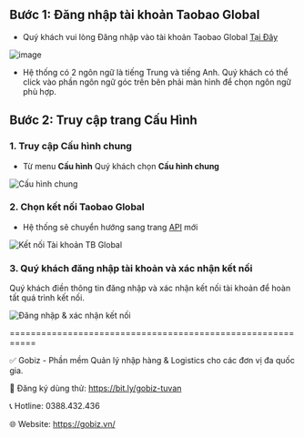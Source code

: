 
## Bước 1: Đăng nhập tài khoản Taobao Global
- Quý khách vui lòng Đăng nhập vào tài khoản Taobao Global [Tại Đây](https://distributor.taobao.global/apps/seller/login)

![image](https://github.com/gobizvn/gobiz-docs/assets/73226975/0ecda983-86ee-4d21-bef5-3f4c2fb6f7be)

- Hệ thống có 2 ngôn ngữ là tiếng Trung và tiếng Anh. Quý khách có thể click vào phần ngôn ngữ góc trên bên phải màn hình để chọn ngôn ngữ phù hợp.

## Bước 2: Truy cập trang Cấu Hình
### 1. Truy cập Cấu hình chung
- Từ menu **Cấu hình** Quý khách chọn **Cấu hình chung**

![Cấu hình chung](https://github.com/gobizvn/gobiz-docs/assets/135328227/9395fe3e-ed72-4f88-ac18-67856e04c9ce)

### 2. Chọn kết nối Taobao Global 

- Hệ thống sẽ chuyển hướng sang trang [API](https://api.taobao.global/oauth/authorize?response_type=code&force_auth=true&redirect_uri=https://purchase.jieyun.asia/admin/v1/taobao-auth-callback&client_id=500822&state=2574_old) mới 

![Kết nối Tài khoản TB Global](https://github.com/gobizvn/gobiz-docs/assets/135328227/a35ccf4f-12ae-4871-b2b7-b6cb3252fc80)


### 3. Quý khách đăng nhập tài khoản và xác nhận kết nối

Quý khách điền thông tin đăng nhập và xác nhận kết nối tài khoản để hoàn tất quá trình kết nối. 
  
![Đăng nhập & xác nhận kết nối](https://github.com/gobizvn/gobiz-docs/assets/73226975/391f7551-1b9a-4284-a649-677c86b669ec)


===========================================================

✅ Gobiz - Phần mềm Quản lý nhập hàng & Logistics cho các đơn vị đa quốc gia.

📌 Đăng ký dùng thử: https://bit.ly/gobiz-tuvan

📞 Hotline: 0388.432.436

🌐 Website: https://gobiz.vn/

